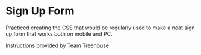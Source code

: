 # Sign Up Form
Practiced creating the CSS that would be regularly used to make a neat sign up form that works both on mobile and PC.

Instructions provided by Team Treehouse
